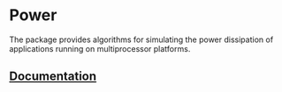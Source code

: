 # Power

The package provides algorithms for simulating the power dissipation of
applications running on multiprocessor platforms.

## [Documentation][doc]

[doc]: http://godoc.org/github.com/ready-steady/simulation/power
